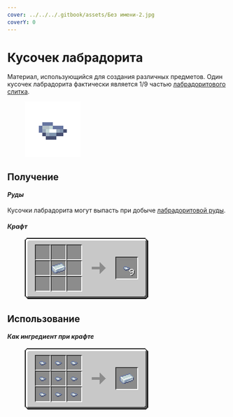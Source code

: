 ```yaml
---
cover: ../../../.gitbook/assets/Без имени-2.jpg
coverY: 0
---
```


# Кусочек лабрадорита

Материал, использующийся для создания различных предметов. Один кусочек лабрадорита фактически является 1/9 частью [лабрадоритового слитка](labradoritovyi-slitok.md).

<figure><img src="../../../.gitbook/assets/silver_ore_nugget (1).png" alt=""><figcaption></figcaption></figure>

## Получение

#### _Руды_

Кусочки лабрадорита могут выпасть при добыче [лабрадоритовой руды](../../rudy/labradoritovaya-ruda.md).

#### _Крафт_



<figure><img src="../../../.gitbook/assets/silver_ore_nugget_result-multi.png" alt=""><figcaption></figcaption></figure>

## Использование

#### _Как ингредиент при крафте_

<figure><img src="../../../.gitbook/assets/silver_ore_ingot_result-x1.png" alt=""><figcaption></figcaption></figure>

